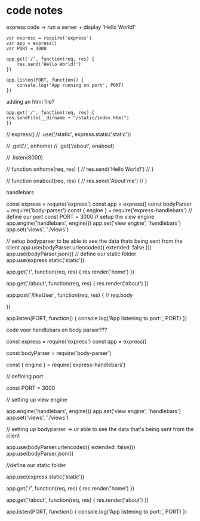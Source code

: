 # code notes

express code -> run a server + display 'Hello World!'

    var express = require('express')
    var app = express()
    var PORT = 3000

    app.get('/', function(req, res) {
        res.send('Hello World!')
    })

    app.listen(PORT, function() {
        console.log('App running on port', PORT)
    })

adding an html file?

    app.get('/', function(req, res) {
    res.sendFile(__dirname + "/static/index.html")
    })

// express()
// .use('/static', express.static('static'))

// .get('/', onhome)
// .get('/about', onabout)

// .listen(8000)

// function onhome(req, res) {
//     res.send('Hello World!')
// }

// function onabout(req, res) {
//     res.send('About me')
// }


handlebars


const express = require('express')
const app = express()
const bodyParser = require('body-parser')
const { engine } = require('express-handlebars')
// define our port
const PORT = 3000
// setup the view engine
app.engine('handlebars', engine())
app.set('view engine', 'handlebars')
app.set('views', './views')

// setup bodyparser to be able to see the data thats being sent from the client
app.use(bodyParser.urlencoded({ extended: false }))
app.use(bodyParser.json())
// define our static folder
app.use(express.static('static'))

app.get('/', function(req, res) {
    res.render('home')
})

app.get('/about', function(req, res) {
    res.render('about')
})

app.post('/likeUser', function(req, res) {
    // req.body
    
})

app.listen(PORT, function() {
    console.log('App listening to port:', PORT)
})


code voor handlebars en body parser???

const express = require('express')
const app = express()

const bodyParser = require('body-parser')

const { engine } = require('express-handlebars')

// defining port

const PORT = 3000

// setting up view engine

app.engine('handlebars', engine())
app.set('view engine', 'handlebars')
app.set('views', './views')

// setting up bodyparser -> ur able to see the data that's being sent from the client

app.use(bodyParser.urlencoded({ extended: false}))
app.use(bodyParser.json())

//define our static folder

app.use(express.static('static'))



app.get('/', function(req, res) {
    res.render('home')
})

app.get('/about', function(req, res) {
    res.render('about')
})

app.listen(PORT, function() {
    console.log('App listening to port:', PORT)
})